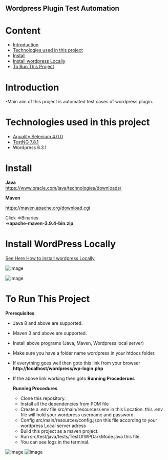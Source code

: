 ## Wordpress Plugin Test Automation

# Content
- [Introduction](https://github.com/imranhasanraaz/wp_darkmode_automation/blob/main/README.md#introduction)
- [Technologies used in this project](https://github.com/imranhasanraaz/wp_darkmode_automation/blob/main/README.md#technologies-used-in-this-project)
- [Install](https://github.com/imranhasanraaz/wp_darkmode_automation/blob/main/README.md#install)
- [Install wordpress Locally](https://github.com/imranhasanraaz/wp_darkmode_automation/blob/main/README.md#install-wordpress-locally)
- [To Run This Project](https://github.com/imranhasanraaz/wp_darkmode_automation/blob/main/README.md#to-run-this-project)

# Introduction
-Main aim of this project is automated test cases of wordpress plugin. 

# Technologies used in this project
- [Aquality Selenium 4.0.0](https://github.com/aquality-automation/aquality-selenium-java)
- [TestNG 7.8.1](https://mvnrepository.com/artifact/org.testng/testng)
- Wordpress 6.3.1 

# Install
**Java**  
https://www.oracle.com/java/technologies/downloads/

**Maven**

 https://maven.apache.org/download.cgi
 
 Click =>Binaries    
 =>**apache-maven-3.9.4-bin.zip**

# Install WordPress Locally

[See Here How to install wordpress Locally](https://www.hostinger.com/tutorials/wordpress-localhost)

![image](https://github.com/imranhasanraaz/wp_darkmode_automation/assets/110620143/6f8313c6-7ba5-4c5f-8a44-3402149f466d)

![image](https://github.com/imranhasanraaz/wp_darkmode_automation/assets/110620143/0e884a99-9765-4bf1-9866-41a6f46748f7)


# To Run This Project
**Prerequisites**
- Java 8 and above are supported.
- Maven 3 and above are supported.
- Install above programs (Java, Maven, Wordpress local server)
- Make sure you have a folder name wordpress in your htdocs folder.
- If everything goes well then goto this link from your browser **http://localhost/wordpress/wp-login.php**
- If the above link working then goto **Running Procederues**

  **Running Procedures**
  - Clone this repository.
  - Install all the dependencies from POM file
  - Create a .env file src/main/resources/.env in this Location. this .env file will hold your wordpress username and password.
  - Config src/main/resources/config.json this file according to your wordpress Local server adress
  - Build this project as a maven project.
  - Run src/test/java/tests/TestOfWPDarkMode.java this file.
  - You can see logs in the terminal.
    
![image](https://github.com/imranhasanraaz/wp_darkmode_automation/assets/110620143/1e43b60e-0ce2-4dd7-a543-b628b1ebbca1)
![image](https://github.com/imranhasanraaz/wp_darkmode_automation/assets/110620143/861eac0d-5029-4e69-ac34-b8d093e9c1f5)


    
